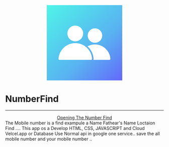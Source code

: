 <center>
<img src='/img/icon.png'>
</center>

# NumberFind
<hr>
<center><a href='https://nfind.vercel.app/#true'>Opening The Number Find</a></center>
The Mobile number is a find exampule a Name Fathear's Name Loctaion Find .... This app os a Develop HTML, CSS, JAVASCRIPT and Cloud Velcel.app or Database Use Normal api in google one service.. save the all mobile number and your mobile number .. 